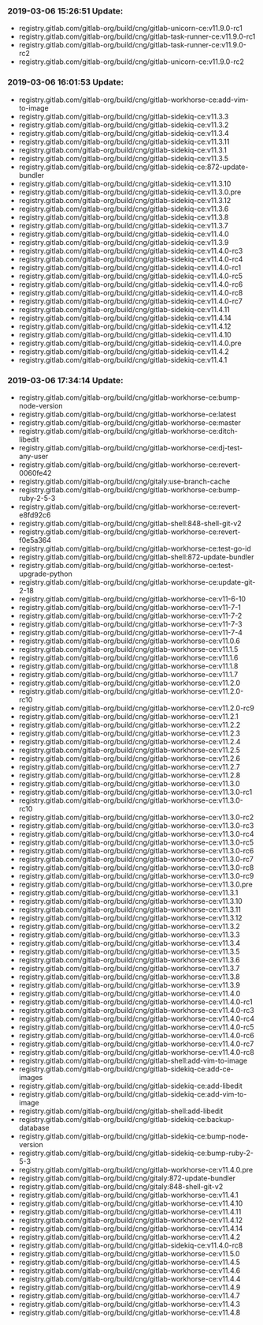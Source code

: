 ### 2019-03-06 15:26:51 Update:

- registry.gitlab.com/gitlab-org/build/cng/gitlab-unicorn-ce:v11.9.0-rc1
- registry.gitlab.com/gitlab-org/build/cng/gitlab-task-runner-ce:v11.9.0-rc1
- registry.gitlab.com/gitlab-org/build/cng/gitlab-task-runner-ce:v11.9.0-rc2
- registry.gitlab.com/gitlab-org/build/cng/gitlab-unicorn-ce:v11.9.0-rc2
### 2019-03-06 16:01:53 Update:

- registry.gitlab.com/gitlab-org/build/cng/gitlab-workhorse-ce:add-vim-to-image
- registry.gitlab.com/gitlab-org/build/cng/gitlab-sidekiq-ce:v11.3.3
- registry.gitlab.com/gitlab-org/build/cng/gitlab-sidekiq-ce:v11.3.2
- registry.gitlab.com/gitlab-org/build/cng/gitlab-sidekiq-ce:v11.3.4
- registry.gitlab.com/gitlab-org/build/cng/gitlab-sidekiq-ce:v11.3.11
- registry.gitlab.com/gitlab-org/build/cng/gitlab-sidekiq-ce:v11.3.1
- registry.gitlab.com/gitlab-org/build/cng/gitlab-sidekiq-ce:v11.3.5
- registry.gitlab.com/gitlab-org/build/cng/gitlab-sidekiq-ce:872-update-bundler
- registry.gitlab.com/gitlab-org/build/cng/gitlab-sidekiq-ce:v11.3.10
- registry.gitlab.com/gitlab-org/build/cng/gitlab-sidekiq-ce:v11.3.0.pre
- registry.gitlab.com/gitlab-org/build/cng/gitlab-sidekiq-ce:v11.3.12
- registry.gitlab.com/gitlab-org/build/cng/gitlab-sidekiq-ce:v11.3.6
- registry.gitlab.com/gitlab-org/build/cng/gitlab-sidekiq-ce:v11.3.8
- registry.gitlab.com/gitlab-org/build/cng/gitlab-sidekiq-ce:v11.3.7
- registry.gitlab.com/gitlab-org/build/cng/gitlab-sidekiq-ce:v11.4.0
- registry.gitlab.com/gitlab-org/build/cng/gitlab-sidekiq-ce:v11.3.9
- registry.gitlab.com/gitlab-org/build/cng/gitlab-sidekiq-ce:v11.4.0-rc3
- registry.gitlab.com/gitlab-org/build/cng/gitlab-sidekiq-ce:v11.4.0-rc4
- registry.gitlab.com/gitlab-org/build/cng/gitlab-sidekiq-ce:v11.4.0-rc1
- registry.gitlab.com/gitlab-org/build/cng/gitlab-sidekiq-ce:v11.4.0-rc5
- registry.gitlab.com/gitlab-org/build/cng/gitlab-sidekiq-ce:v11.4.0-rc6
- registry.gitlab.com/gitlab-org/build/cng/gitlab-sidekiq-ce:v11.4.0-rc8
- registry.gitlab.com/gitlab-org/build/cng/gitlab-sidekiq-ce:v11.4.0-rc7
- registry.gitlab.com/gitlab-org/build/cng/gitlab-sidekiq-ce:v11.4.11
- registry.gitlab.com/gitlab-org/build/cng/gitlab-sidekiq-ce:v11.4.14
- registry.gitlab.com/gitlab-org/build/cng/gitlab-sidekiq-ce:v11.4.12
- registry.gitlab.com/gitlab-org/build/cng/gitlab-sidekiq-ce:v11.4.10
- registry.gitlab.com/gitlab-org/build/cng/gitlab-sidekiq-ce:v11.4.0.pre
- registry.gitlab.com/gitlab-org/build/cng/gitlab-sidekiq-ce:v11.4.2
- registry.gitlab.com/gitlab-org/build/cng/gitlab-sidekiq-ce:v11.4.1
### 2019-03-06 17:34:14 Update:

- registry.gitlab.com/gitlab-org/build/cng/gitlab-workhorse-ce:bump-node-version
- registry.gitlab.com/gitlab-org/build/cng/gitlab-workhorse-ce:latest
- registry.gitlab.com/gitlab-org/build/cng/gitlab-workhorse-ce:master
- registry.gitlab.com/gitlab-org/build/cng/gitlab-workhorse-ce:ditch-libedit
- registry.gitlab.com/gitlab-org/build/cng/gitlab-workhorse-ce:dj-test-any-user
- registry.gitlab.com/gitlab-org/build/cng/gitlab-workhorse-ce:revert-0060fe42
- registry.gitlab.com/gitlab-org/build/cng/gitaly:use-branch-cache
- registry.gitlab.com/gitlab-org/build/cng/gitlab-workhorse-ce:bump-ruby-2-5-3
- registry.gitlab.com/gitlab-org/build/cng/gitlab-workhorse-ce:revert-e8fd92c6
- registry.gitlab.com/gitlab-org/build/cng/gitlab-shell:848-shell-git-v2
- registry.gitlab.com/gitlab-org/build/cng/gitlab-workhorse-ce:revert-f0e5a364
- registry.gitlab.com/gitlab-org/build/cng/gitlab-workhorse-ce:test-go-id
- registry.gitlab.com/gitlab-org/build/cng/gitlab-shell:872-update-bundler
- registry.gitlab.com/gitlab-org/build/cng/gitlab-workhorse-ce:test-upgrade-python
- registry.gitlab.com/gitlab-org/build/cng/gitlab-workhorse-ce:update-git-2-18
- registry.gitlab.com/gitlab-org/build/cng/gitlab-workhorse-ce:v11-6-10
- registry.gitlab.com/gitlab-org/build/cng/gitlab-workhorse-ce:v11-7-1
- registry.gitlab.com/gitlab-org/build/cng/gitlab-workhorse-ce:v11-7-2
- registry.gitlab.com/gitlab-org/build/cng/gitlab-workhorse-ce:v11-7-3
- registry.gitlab.com/gitlab-org/build/cng/gitlab-workhorse-ce:v11-7-4
- registry.gitlab.com/gitlab-org/build/cng/gitlab-workhorse-ce:v11.0.6
- registry.gitlab.com/gitlab-org/build/cng/gitlab-workhorse-ce:v11.1.5
- registry.gitlab.com/gitlab-org/build/cng/gitlab-workhorse-ce:v11.1.6
- registry.gitlab.com/gitlab-org/build/cng/gitlab-workhorse-ce:v11.1.8
- registry.gitlab.com/gitlab-org/build/cng/gitlab-workhorse-ce:v11.1.7
- registry.gitlab.com/gitlab-org/build/cng/gitlab-workhorse-ce:v11.2.0
- registry.gitlab.com/gitlab-org/build/cng/gitlab-workhorse-ce:v11.2.0-rc10
- registry.gitlab.com/gitlab-org/build/cng/gitlab-workhorse-ce:v11.2.0-rc9
- registry.gitlab.com/gitlab-org/build/cng/gitlab-workhorse-ce:v11.2.1
- registry.gitlab.com/gitlab-org/build/cng/gitlab-workhorse-ce:v11.2.2
- registry.gitlab.com/gitlab-org/build/cng/gitlab-workhorse-ce:v11.2.3
- registry.gitlab.com/gitlab-org/build/cng/gitlab-workhorse-ce:v11.2.4
- registry.gitlab.com/gitlab-org/build/cng/gitlab-workhorse-ce:v11.2.5
- registry.gitlab.com/gitlab-org/build/cng/gitlab-workhorse-ce:v11.2.6
- registry.gitlab.com/gitlab-org/build/cng/gitlab-workhorse-ce:v11.2.7
- registry.gitlab.com/gitlab-org/build/cng/gitlab-workhorse-ce:v11.2.8
- registry.gitlab.com/gitlab-org/build/cng/gitlab-workhorse-ce:v11.3.0
- registry.gitlab.com/gitlab-org/build/cng/gitlab-workhorse-ce:v11.3.0-rc1
- registry.gitlab.com/gitlab-org/build/cng/gitlab-workhorse-ce:v11.3.0-rc10
- registry.gitlab.com/gitlab-org/build/cng/gitlab-workhorse-ce:v11.3.0-rc2
- registry.gitlab.com/gitlab-org/build/cng/gitlab-workhorse-ce:v11.3.0-rc3
- registry.gitlab.com/gitlab-org/build/cng/gitlab-workhorse-ce:v11.3.0-rc4
- registry.gitlab.com/gitlab-org/build/cng/gitlab-workhorse-ce:v11.3.0-rc5
- registry.gitlab.com/gitlab-org/build/cng/gitlab-workhorse-ce:v11.3.0-rc6
- registry.gitlab.com/gitlab-org/build/cng/gitlab-workhorse-ce:v11.3.0-rc7
- registry.gitlab.com/gitlab-org/build/cng/gitlab-workhorse-ce:v11.3.0-rc8
- registry.gitlab.com/gitlab-org/build/cng/gitlab-workhorse-ce:v11.3.0-rc9
- registry.gitlab.com/gitlab-org/build/cng/gitlab-workhorse-ce:v11.3.0.pre
- registry.gitlab.com/gitlab-org/build/cng/gitlab-workhorse-ce:v11.3.1
- registry.gitlab.com/gitlab-org/build/cng/gitlab-workhorse-ce:v11.3.10
- registry.gitlab.com/gitlab-org/build/cng/gitlab-workhorse-ce:v11.3.11
- registry.gitlab.com/gitlab-org/build/cng/gitlab-workhorse-ce:v11.3.12
- registry.gitlab.com/gitlab-org/build/cng/gitlab-workhorse-ce:v11.3.2
- registry.gitlab.com/gitlab-org/build/cng/gitlab-workhorse-ce:v11.3.3
- registry.gitlab.com/gitlab-org/build/cng/gitlab-workhorse-ce:v11.3.4
- registry.gitlab.com/gitlab-org/build/cng/gitlab-workhorse-ce:v11.3.5
- registry.gitlab.com/gitlab-org/build/cng/gitlab-workhorse-ce:v11.3.6
- registry.gitlab.com/gitlab-org/build/cng/gitlab-workhorse-ce:v11.3.7
- registry.gitlab.com/gitlab-org/build/cng/gitlab-workhorse-ce:v11.3.8
- registry.gitlab.com/gitlab-org/build/cng/gitlab-workhorse-ce:v11.3.9
- registry.gitlab.com/gitlab-org/build/cng/gitlab-workhorse-ce:v11.4.0
- registry.gitlab.com/gitlab-org/build/cng/gitlab-workhorse-ce:v11.4.0-rc1
- registry.gitlab.com/gitlab-org/build/cng/gitlab-workhorse-ce:v11.4.0-rc3
- registry.gitlab.com/gitlab-org/build/cng/gitlab-workhorse-ce:v11.4.0-rc4
- registry.gitlab.com/gitlab-org/build/cng/gitlab-workhorse-ce:v11.4.0-rc5
- registry.gitlab.com/gitlab-org/build/cng/gitlab-workhorse-ce:v11.4.0-rc6
- registry.gitlab.com/gitlab-org/build/cng/gitlab-workhorse-ce:v11.4.0-rc7
- registry.gitlab.com/gitlab-org/build/cng/gitlab-workhorse-ce:v11.4.0-rc8
- registry.gitlab.com/gitlab-org/build/cng/gitlab-shell:add-vim-to-image
- registry.gitlab.com/gitlab-org/build/cng/gitlab-sidekiq-ce:add-ce-images
- registry.gitlab.com/gitlab-org/build/cng/gitlab-sidekiq-ce:add-libedit
- registry.gitlab.com/gitlab-org/build/cng/gitlab-sidekiq-ce:add-vim-to-image
- registry.gitlab.com/gitlab-org/build/cng/gitlab-shell:add-libedit
- registry.gitlab.com/gitlab-org/build/cng/gitlab-sidekiq-ce:backup-database
- registry.gitlab.com/gitlab-org/build/cng/gitlab-sidekiq-ce:bump-node-version
- registry.gitlab.com/gitlab-org/build/cng/gitlab-sidekiq-ce:bump-ruby-2-5-3
- registry.gitlab.com/gitlab-org/build/cng/gitlab-workhorse-ce:v11.4.0.pre
- registry.gitlab.com/gitlab-org/build/cng/gitaly:872-update-bundler
- registry.gitlab.com/gitlab-org/build/cng/gitaly:848-shell-git-v2
- registry.gitlab.com/gitlab-org/build/cng/gitlab-workhorse-ce:v11.4.1
- registry.gitlab.com/gitlab-org/build/cng/gitlab-workhorse-ce:v11.4.10
- registry.gitlab.com/gitlab-org/build/cng/gitlab-workhorse-ce:v11.4.11
- registry.gitlab.com/gitlab-org/build/cng/gitlab-workhorse-ce:v11.4.12
- registry.gitlab.com/gitlab-org/build/cng/gitlab-workhorse-ce:v11.4.14
- registry.gitlab.com/gitlab-org/build/cng/gitlab-workhorse-ce:v11.4.2
- registry.gitlab.com/gitlab-org/build/cng/gitlab-sidekiq-ce:v11.4.0-rc8
- registry.gitlab.com/gitlab-org/build/cng/gitlab-workhorse-ce:v11.5.0
- registry.gitlab.com/gitlab-org/build/cng/gitlab-workhorse-ce:v11.4.5
- registry.gitlab.com/gitlab-org/build/cng/gitlab-workhorse-ce:v11.4.6
- registry.gitlab.com/gitlab-org/build/cng/gitlab-workhorse-ce:v11.4.4
- registry.gitlab.com/gitlab-org/build/cng/gitlab-workhorse-ce:v11.4.9
- registry.gitlab.com/gitlab-org/build/cng/gitlab-workhorse-ce:v11.4.7
- registry.gitlab.com/gitlab-org/build/cng/gitlab-workhorse-ce:v11.4.3
- registry.gitlab.com/gitlab-org/build/cng/gitlab-workhorse-ce:v11.4.8
